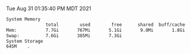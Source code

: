 Tue Aug 31 01:35:40 PM MDT 2021
```bash
System Memory
               total        used        free      shared  buff/cache   available
Mem:           7.7Gi       767Mi       5.1Gi       9.0Mi       1.8Gi       6.6Gi
Swap:          7.6Gi       385Mi       7.3Gi
System Storage
645M	.
```
